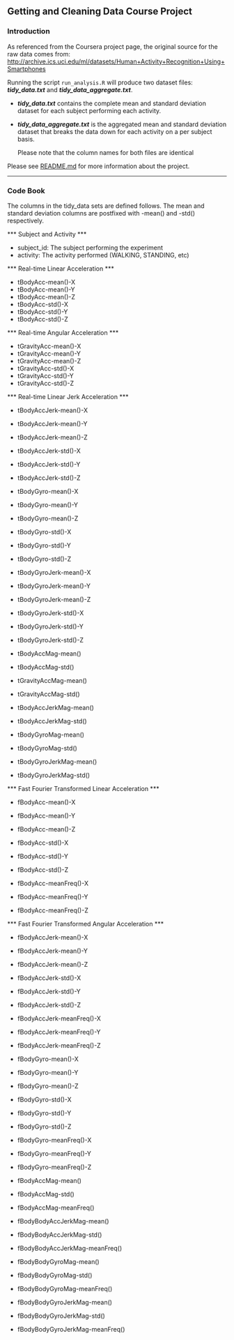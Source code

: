 ## Getting and Cleaning Data Course Project

### Introduction
As referenced from the Coursera project page, the original source for the raw data comes from:
http://archive.ics.uci.edu/ml/datasets/Human+Activity+Recognition+Using+Smartphones

Running the script `run_analysis.R` will produce two dataset files: ***tidy_data.txt*** and ***tidy_data_aggregate.txt***.  

* ***tidy_data.txt*** contains the complete mean and standard deviation dataset for each subject performing each activity.  

* ***tidy_data_aggregate.txt*** is the aggregated mean and standard deviation dataset that breaks the data down for each activity on a per subject basis.

  Please note that the column names for both files are identical

Please see [README.md](README.md) for more information about the project.

---

### Code Book

The columns in the tidy_data sets are defined follows.  The mean and standard deviation columns are postfixed with -mean() and -std() respectively.

*** Subject and Activity ***

* subject_id: The subject performing the experiment
* activity: The activity performed (WALKING, STANDING, etc)

*** Real-time Linear Acceleration ***
* tBodyAcc-mean()-X
* tBodyAcc-mean()-Y
* tBodyAcc-mean()-Z
* tBodyAcc-std()-X
* tBodyAcc-std()-Y
* tBodyAcc-std()-Z

*** Real-time Angular Acceleration ***
* tGravityAcc-mean()-X
* tGravityAcc-mean()-Y
* tGravityAcc-mean()-Z
* tGravityAcc-std()-X
* tGravityAcc-std()-Y
* tGravityAcc-std()-Z

*** Real-time Linear Jerk Acceleration ***
* tBodyAccJerk-mean()-X
* tBodyAccJerk-mean()-Y
* tBodyAccJerk-mean()-Z
* tBodyAccJerk-std()-X
* tBodyAccJerk-std()-Y
* tBodyAccJerk-std()-Z

* tBodyGyro-mean()-X
* tBodyGyro-mean()-Y
* tBodyGyro-mean()-Z
* tBodyGyro-std()-X
* tBodyGyro-std()-Y
* tBodyGyro-std()-Z

* tBodyGyroJerk-mean()-X
* tBodyGyroJerk-mean()-Y
* tBodyGyroJerk-mean()-Z
* tBodyGyroJerk-std()-X
* tBodyGyroJerk-std()-Y
* tBodyGyroJerk-std()-Z

* tBodyAccMag-mean()
* tBodyAccMag-std()

* tGravityAccMag-mean()
* tGravityAccMag-std()

* tBodyAccJerkMag-mean()
* tBodyAccJerkMag-std()

* tBodyGyroMag-mean()
* tBodyGyroMag-std()

* tBodyGyroJerkMag-mean()
* tBodyGyroJerkMag-std()

*** Fast Fourier Transformed Linear Acceleration ***
* fBodyAcc-mean()-X
* fBodyAcc-mean()-Y
* fBodyAcc-mean()-Z
* fBodyAcc-std()-X
* fBodyAcc-std()-Y
* fBodyAcc-std()-Z

* fBodyAcc-meanFreq()-X
* fBodyAcc-meanFreq()-Y
* fBodyAcc-meanFreq()-Z

*** Fast Fourier Transformed Angular Acceleration ***
* fBodyAccJerk-mean()-X
* fBodyAccJerk-mean()-Y
* fBodyAccJerk-mean()-Z
* fBodyAccJerk-std()-X
* fBodyAccJerk-std()-Y
* fBodyAccJerk-std()-Z

* fBodyAccJerk-meanFreq()-X
* fBodyAccJerk-meanFreq()-Y
* fBodyAccJerk-meanFreq()-Z

* fBodyGyro-mean()-X
* fBodyGyro-mean()-Y
* fBodyGyro-mean()-Z
* fBodyGyro-std()-X
* fBodyGyro-std()-Y
* fBodyGyro-std()-Z

* fBodyGyro-meanFreq()-X
* fBodyGyro-meanFreq()-Y
* fBodyGyro-meanFreq()-Z

* fBodyAccMag-mean()
* fBodyAccMag-std()
* fBodyAccMag-meanFreq()

* fBodyBodyAccJerkMag-mean()
* fBodyBodyAccJerkMag-std()

* fBodyBodyAccJerkMag-meanFreq()

* fBodyBodyGyroMag-mean()
* fBodyBodyGyroMag-std()
* fBodyBodyGyroMag-meanFreq()

* fBodyBodyGyroJerkMag-mean()
* fBodyBodyGyroJerkMag-std()
* fBodyBodyGyroJerkMag-meanFreq()
